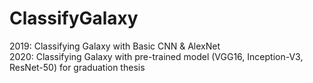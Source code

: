 # ClassifyGalaxy
2019: Classifying Galaxy with Basic CNN & AlexNet</br>
2020: Classifying Galaxy with pre-trained model (VGG16, Inception-V3, ResNet-50) for graduation thesis
